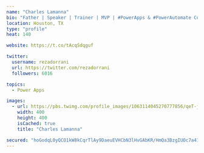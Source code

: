 ```yaml
---
name: "Charles Lamanna"
bio: "Father | Speaker | Trainer | MVP | #PowerApps & #PowerAutomate Community Super User | YouTuber Right-pointing triangle http://youtube.com/c/rezadorrani | Learn - Share - Clockwise rightwards and leftwards open circle arrows"
location: Houston, TX
type: "profile"
heat: 140

website: https://t.co/tAcqSdqguf

twitter:
  username: rezadorrani
  url: https://twitter.com/rezadorrani
  followers: 6016

topics:
  - Power Apps

images:
  - url: https://pbs.twimg.com/profile_images/1063114045270777856/qeT-jpWr_400x400.jpg
    width: 400
    height: 400
    isCached: true
    title: "Charles Lamanna"

secured: "hoGodqL0yQCO1kW8kCqrTlAy9DaeuEVHCbN3lHvGAbKR/HmQa3BzgIUOc7a41hbtMrJJenLYiHYOb034DlIFwokP7p73NWzqywH1yl4MRGWlSHz/6ldVNNT3qspdM/aZexlIrvOOQOiH7h1gNHcfdB6IbYlxX8HyDgfVirORynNDZ+sBubu3oeQAs8uWmfgAmdLvr8hIH4cSPHNt69OViHzv3buMpZQoDRnxeo2g5bZzSK5YI7CUz20hLfPazL3urDhX0rMK+zJe6VATO74UPnZZnlSKHfGITIZHZQ49/KOP7AO26ctYMMdVcSSUOacPGPEcXfUlDabltFwOW7NeZCzHj2/18SWeUOm1XO9pTLLI3sDgnMg/kU1LB5y5yO3ZDXAGVFJFrqOAbXKN43lFWFyJS/Uac5BudJcJMNgyuV4=;FBIKejHdSDHof/oumiZ9Lw=="
---
```


